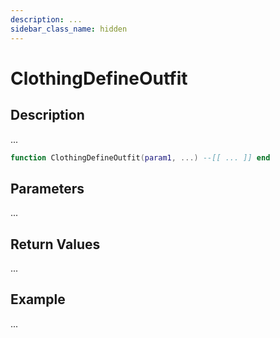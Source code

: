 ```yaml
---
description: ...
sidebar_class_name: hidden
---
```


# ClothingDefineOutfit

## Description

...

```lua
function ClothingDefineOutfit(param1, ...) --[[ ... ]] end
```

## Parameters

...

## Return Values

...

## Example

...

